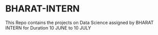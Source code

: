 # BHARAT-INTERN
This Repo contains the projects on Data Science assigned by BHARAT INTERN for Duration 10 JUNE to 10 JULY
